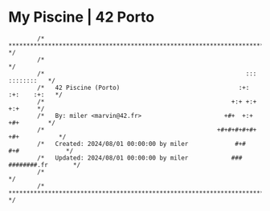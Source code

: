 # My Piscine | 42 Porto

            /* ************************************************************************** */
            /*                                                                            */
            /*                                                        :::      ::::::::   */
            /*   42 Piscine (Porto)                                 :+:      :+:    :+:   */
            /*                                                    +:+ +:+         +:+     */
            /*   By: miler <marvin@42.fr>                       +#+  +:+       +#+        */
            /*                                                +#+#+#+#+#+   +#+           */
            /*   Created: 2024/08/01 00:00:00 by miler             #+#    #+#             */
            /*   Updated: 2024/08/01 00:00:00 by miler            ###   ########.fr       */
            /*                                                                            */
            /* ************************************************************************** */
